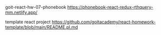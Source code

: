 goit-react-hw-07-phonebook   https://phonebook-react-redux-rthquery-mm.netlify.app/


template react project https://github.com/goitacademy/react-homework-template/blob/main/README.pl.md

